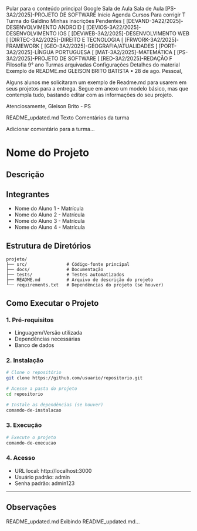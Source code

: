 Pular para o conteúdo principal
Google Sala de Aula
Sala de Aula
[PS-3A2/2025]-PROJETO DE SOFTWARE
Início
Agenda
Cursos
Para corrigir
T
Turma do Galdino
Minhas inscrições
Pendentes
[
[DEVAND-3A22/2025]-DESENVOLVIMENTO ANDROID
[
[DEVIOS-3A22/2025]-DESENVOLVIMENTO IOS
[
[DEVWEB-3A2/2025]-DESENVOLVIMENTO WEB
[
[DIRTEC-3A2/2025]-DIREITO E TECNOLOGIA
[
[FRWORK-3A2/2025]-FRAMEWORK
[
[GEO-3A2/2025]-GEOGRAFIA/ATUALIDADES
[
[PORT-3A2/2025]-LÍNGUA PORTUGUESA
[
[MAT-3A2/2025]-MATEMÁTICA
[
[PS-3A2/2025]-PROJETO DE SOFTWARE
[
[RED-3A2/2025]-REDAÇÃO
F
Filosofia 9° ano
Turmas arquivadas
Configurações
Detalhes do material
Exemplo de README.md
GLEISON BRITO BATISTA
•
28 de ago.
Pessoal,

Alguns alunos me solicitaram um exemplo de Readme.md para usarem em seus projetos para a entrega. Segue em anexo um modelo básico, mas que contempla tudo, bastando editar com as informações do seu projeto.

Atenciosamente,
Gleison Brito - PS

README_updated.md
Texto
Comentários da turma

Adicionar comentário para a turma...

# Nome do Projeto
<!-- Substitua pelo nome do projeto -->

## Descrição
<!-- Escreva aqui um resumo do projeto, sua finalidade e principais funcionalidades -->

## Integrantes
<!-- Liste todos os integrantes do grupo no formato Nome - Matrícula -->
- Nome do Aluno 1 - Matrícula
- Nome do Aluno 2 - Matrícula
- Nome do Aluno 3 - Matrícula
- Nome do Aluno 4 - Matrícula

## Estrutura de Diretórios
<!-- Mostre a estrutura básica do projeto -->
```
projeto/
├── src/               # Código-fonte principal
├── docs/              # Documentação
├── tests/             # Testes automatizados
├── README.md          # Arquivo de descrição do projeto
└── requirements.txt   # Dependências do projeto (se houver)
```

## Como Executar o Projeto

### 1. Pré-requisitos
<!-- Liste os requisitos necessários, como linguagens, frameworks, bibliotecas, banco de dados, etc. -->
- Linguagem/Versão utilizada
- Dependências necessárias
- Banco de dados

### 2. Instalação
<!-- Explique como preparar o ambiente -->
```bash
# Clone o repositório
git clone https://github.com/usuario/repositorio.git

# Acesse a pasta do projeto
cd repositorio

# Instale as dependências (se houver)
comando-de-instalacao
```

### 3. Execução
<!-- Explique como rodar o projeto -->
```bash
# Execute o projeto
comando-de-execucao
```

### 4. Acesso
<!-- Informe como acessar a aplicação (por exemplo, URL local ou credenciais de teste) -->
- URL local: http://localhost:3000  
- Usuário padrão: admin  
- Senha padrão: admin123  

---

## Observações
<!-- Coloque aqui informações adicionais, como problemas conhecidos, melhorias futuras ou instruções extras -->
README_updated.md
Exibindo README_updated.md…